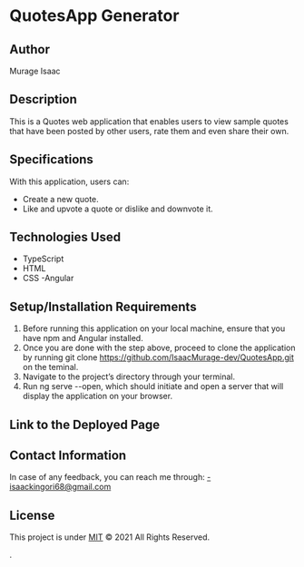 # QuotesApp Generator

## Author 
Murage Isaac

## Description
This is a Quotes web application that enables users to view sample quotes that have been posted by other users, rate them and even share their own.

## Specifications

With this application, users can:
  - Create a new quote.
  - Like and upvote a quote or dislike and downvote it.

## Technologies Used

  - TypeScript
  - HTML
  - CSS
  -Angular

## Setup/Installation Requirements

  1. Before running this application on your local machine, ensure that you have npm and Angular installed.
  2. Once you are done with the step above, proceed to clone the application by running git clone https://github.com/IsaacMurage-dev/QuotesApp.git on the teminal. 
  3. Navigate to the project’s directory through your terminal. 
  4. Run ng serve --open, which should initiate and open a server that will display the application on your browser.

## Link to the Deployed Page

<a href="https://isaacmurage-dev.github.io/QuotesApp/"> </a>

## Contact Information

In case of any feedback, you can reach me through:
  -isaackingori68@gmail.com

## License

This project is under [MIT](https://choosealicense.com/licenses/mit/) &COPY; 2021 All Rights Reserved.




.

